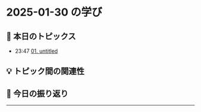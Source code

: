 # 2025-01-30 の学び

## 📝 本日のトピックス

- 23:47 [01. untitled](./01-untitled/)

## 💡 トピック間の関連性

## 📌 今日の振り返り

---

